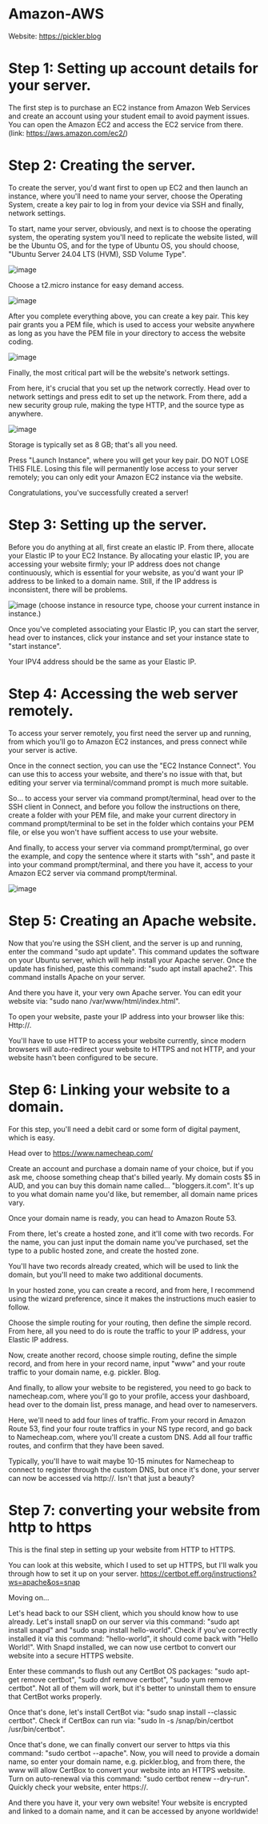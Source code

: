 # Amazon-AWS
Website: https://pickler.blog



# Step 1: Setting up account details for your server.

The first step is to purchase an EC2 instance from Amazon Web Services and create an account using your student email to avoid payment issues. You can open the Amazon EC2 and access the EC2 service from there. (link: https://aws.amazon.com/ec2/)

# Step 2: Creating the server.

To create the server, you'd want first to open up EC2 and then launch an instance, where you'll need to name your server, choose the Operating System, create a key pair to log in from your device via SSH and finally, network settings.

To start, name your server, obviously, and next is to choose the operating system, the operating system you'll need to replicate the website listed, will be the Ubuntu OS, and for the type of Ubuntu OS, you should choose, "Ubuntu Server 24.04 LTS (HVM), SSD Volume Type".

![image](https://github.com/user-attachments/assets/d1d08ea2-a56a-4c1a-8deb-e13bdb2ed484)

Choose a t2.micro instance for easy demand access.

![image](https://github.com/user-attachments/assets/e2818cf0-a9c2-47a8-808c-177b33a1b04f)




After you complete everything above, you can create a key pair. This key pair grants you a PEM file, which is used to access your website anywhere as long as you have the PEM file in your directory to access the website coding.

![image](https://github.com/user-attachments/assets/778b1d35-d0a5-4b62-8d9f-a817e15fca63)


Finally, the most critical part will be the website's network settings.

From here, it's crucial that you set up the network correctly. Head over to network settings and press edit to set up the network. From there, add a new security group rule, making the type HTTP, and the source type as anywhere. 

![image](https://github.com/user-attachments/assets/7c0ec702-4163-45a3-a791-66c7db7afd9d)


Storage is typically set as 8 GB; that's all you need.

Press "Launch Instance", where you will get your key pair. DO NOT LOSE THIS FILE. Losing this file will permanently lose access to your server remotely; you can only edit your Amazon EC2 instance via the website.

Congratulations, you've successfully created a server!

# Step 3: Setting up the server.

Before you do anything at all, first create an elastic IP. From there, allocate your Elastic IP to your EC2 Instance. By allocating your elastic IP, you are accessing your website firmly; your IP address does not change continuously, which is essential for your website, as you'd want your IP address to be linked to a domain name. Still, if the IP address is inconsistent, there will be problems.

![image](https://github.com/user-attachments/assets/340f9b51-ca79-4373-bd78-3870a538c480)
(choose instance in resource type, choose your current instance in instance.)

Once you've completed associating your Elastic IP, you can start the server, head over to instances, click your instance and set your instance state to "start instance".

Your IPV4 address should be the same as your Elastic IP.

# Step 4: Accessing the  web server remotely.

To access your server remotely, you first need the server up and running, from which you'll go to Amazon EC2 instances, and press connect while your server is active.

Once in the connect section, you can use the "EC2 Instance Connect". You can use this to access your website, and there's no issue with that, but editing your server via terminal/command prompt is much more suitable.

So... to access your server via command prompt/terminal, head over to the SSH client in Connect, and before you follow the instructions on there, create a folder with your PEM file, and make your current directory in command prompt/terminal to be set in the folder which contains your PEM file, or else you won't have suffient access to use your website.

And finally, to access your server via command prompt/terminal, go over the example, and copy the sentence where it starts with "ssh", and paste it into your command prompt/terminal, and there you have it, access to your Amazon EC2 server via command prompt/terminal.

![image](https://github.com/user-attachments/assets/875ab7ec-bb3d-4a40-9d31-edefa9491c06)

# Step 5: Creating an Apache website.

Now that you're using the SSH client, and the server is up and running, enter the command "sudo apt update". This command updates the software on your Ubuntu server, which will help install your Apache server. Once the update has finished, paste this command: "sudo apt install apache2". This command installs Apache on your server.

And there you have it, your very own Apache server. You can edit your website via: "sudo nano /var/www/html/index.html".

To open your website, paste your IP address into your browser like this: Http://<IP>.

You'll have to use HTTP to access your website currently, since modern browsers will auto-redirect your website to HTTPS and not HTTP, and your website hasn't been configured to be secure.

# Step 6: Linking your website to a domain.

For this step, you'll need a debit card or some form of digital payment, which is easy.

Head over to https://www.namecheap.com/

Create an account and purchase a domain name of your choice, but if you ask me, choose something cheap that's billed yearly. My domain costs $5 in AUD, and you can buy this domain name called... "bloggers.it.com". It's up to you what domain name you'd like, but remember, all domain name prices vary.

Once your domain name is ready, you can head to Amazon Route 53.

From there, let's create a hosted zone, and it'll come with two records. For the name, you can just input the domain name you've purchased, set the type to a public hosted zone, and create the hosted zone.

You'll have two records already created, which will be used to link the domain, but you'll need to make two additional documents.

In your hosted zone, you can create a record, and from here, I recommend using the wizard preference, since it makes the instructions much easier to follow.

Choose the simple routing for your routing, then define the simple record. From here, all  you need to do is route the traffic to your IP address, your Elastic IP address.

Now, create another record, choose simple routing, define the simple record, and from here in your record name, input "www" and your route traffic to your domain name, e.g. pickler. Blog.

And finally, to allow your website to be registered, you need to go back to namecheap.com, where you'll go to your profile, access your dashboard, head over to the domain list, press manage, and head over to nameservers.

Here, we'll need to add four lines of traffic. From your record in Amazon Route 53, find your four route traffics in your NS type record, and go back to Namecheap.com, where you'll create a custom DNS. Add all four traffic routes, and confirm that they have been saved.

Typically, you'll have to wait maybe 10-15 minutes for Namecheap to connect to register through the custom DNS, but once it's done, your server can now be accessed via http://<domain name>. Isn't that just a beauty?

# Step 7: converting your website from http to https

This is the final step in setting up your website from HTTP to HTTPS.

You can look at this website, which I used to set up HTTPS, but I'll walk you through how to set it up on your server.
https://certbot.eff.org/instructions?ws=apache&os=snap 

Moving on...

Let's head back to our SSH client, which you should know how to use already. Let's install snapD on our server via this command: "sudo apt install snapd" and "sudo snap install hello-world". Check if you've correctly installed it via this command: "hello-world", it should come back with "Hello World!". With Snapd installed, we can now use certbot to convert our website into a secure HTTPS website.

Enter these commands to flush out any CertBot OS packages: "sudo apt-get remove certbot", "sudo dnf remove certbot", "sudo yum remove certbot". Not all of them will work, but it's better to uninstall them to ensure that CertBot works properly. 

Once that's done, let's install CertBot via: "sudo snap install --classic certbot". Check if CertBox can run via: "sudo ln -s /snap/bin/certbot /usr/bin/certbot".

Once that's done, we can finally convert our server to https via this command: "sudo certbot --apache". Now, you will need to provide a domain name, so enter your domain name, e.g. pickler.blog, and from there, the www will allow CertBox to convert your website into an HTTPS website. Turn on auto-renewal via this command: "sudo certbot renew --dry-run". Quickly check your website, enter https://<domain name>.

And there you have it, your very own website! Your website is encrypted and linked to a domain name, and it can be accessed by anyone worldwide!






















